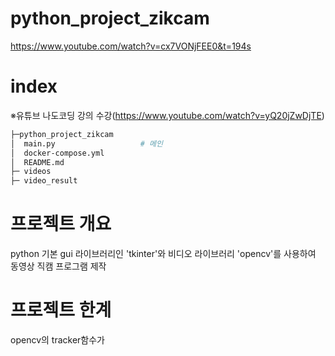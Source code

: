 # python_project_zikcam
https://www.youtube.com/watch?v=cx7VONjFEE0&t=194s

# index
※유튜브 나도코딩 강의 수강(https://www.youtube.com/watch?v=yQ20jZwDjTE)
```sh
├─python_project_zikcam
│  main.py                   # 메인
│  docker-compose.yml
│  README.md                     
├─ videos
├─ video_result
```

# 프로젝트 개요
python 기본 gui 라이브러리인 'tkinter'와 비디오 라이브러리 'opencv'를 사용하여
동영상 직캠 프로그램 제작

# 프로젝트 한계
opencv의 tracker함수가
